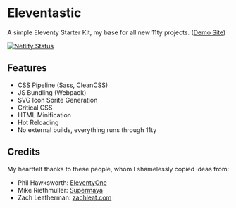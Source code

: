 # Eleventastic

A simple Eleventy Starter Kit, my base for all new 11ty projects. ([Demo Site](https://eleventastic.netlify.com))

[![Netlify Status](https://api.netlify.com/api/v1/badges/f78ec52d-8328-4e40-b6da-a0f9164e80d1/deploy-status)](https://app.netlify.com/sites/eleventastic/deploys)

## Features

* CSS Pipeline (Sass, CleanCSS)
* JS Bundling (Webpack)
* SVG Icon Sprite Generation
* Critical CSS
* HTML Minification
* Hot Reloading
* No external builds, everything runs through 11ty

## Credits

My heartfelt thanks to these people, whom I shamelessly copied ideas from:

* Phil Hawksworth: [EleventyOne](https://github.com/philhawksworth/eleventyone)
* Mike Riethmuller: [Supermaya](https://github.com/MadeByMike/supermaya) 
* Zach Leatherman: [zachleat.com](https://github.com/zachleat/zachleat.com)

